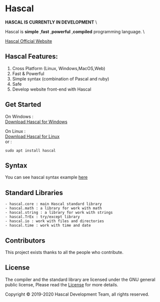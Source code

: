 # Hascal
**HASCAL IS CURRENTLY IN DEVELOPMENT** \

Hascal is **simple** ,**fast** ,**powerful** ,**compiled** programming language. \

[Hascal Official Website](https://hascal.github.io)
## Hascal Features:
1. Cross Platform (Linux, Windows,MacOS,Web)
2. Fast & Powerful
3. Simple syntax (combination of Pascal and ruby)
3. Safe
4. Develop website front-end with Hascal

## Get Started
On Windows : \
[Download Hascal for Windows](#)

On Linux : \
[Download Hascal for Linux](#)\
or :
```
sudo apt install hascal
```
## Syntax
You can see hascal syntax example [here](https://github.com/hascal/hascal/blob/main/SYNTAX.md)

## Standard Libraries
```
- hascal.core : main Hascal standard library
- hascal.math : a library for work with math
- hascal.string : a library for work with strings
- hascal.TrEx : try/except library
- hascal.io : work with files and directories
- hascal.time : work with time and date
```
## Contributors
This project exists thanks to all the people who contribute. 

## License
The compiler and the standard library are licensed under the GNU general public license,
Please read the [License](https://github.com/hascal/hascal/blob/main/LICENSE) for more details.

Copyright © 2019-2020  Hascal Development Team, all rights reserved.

